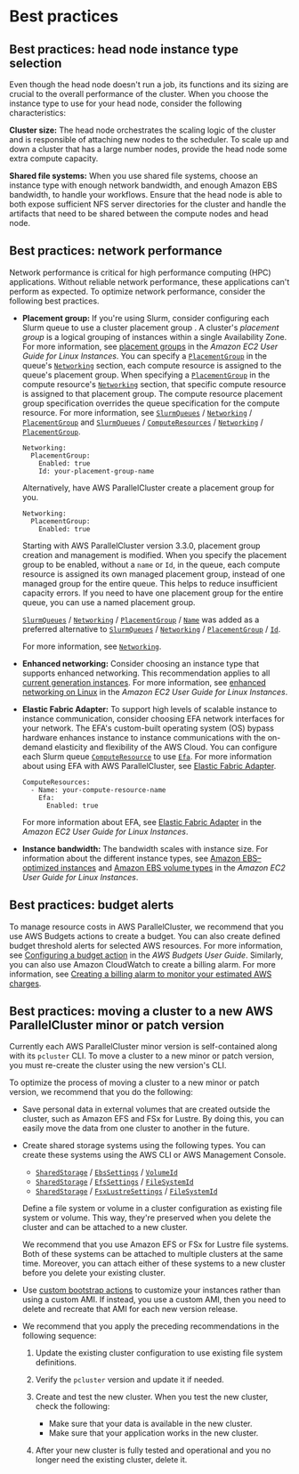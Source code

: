# Best practices<a name="best-practices-v3"></a>

## Best practices: head node instance type selection<a name="best-practices-head-node-instance-type"></a>

Even though the head node doesn't run a job, its functions and its sizing are crucial to the overall performance of the cluster\. When you choose the instance type to use for your head node, consider the following characteristics:

**Cluster size:** The head node orchestrates the scaling logic of the cluster and is responsible of attaching new nodes to the scheduler\. To scale up and down a cluster that has a large number nodes, provide the head node some extra compute capacity\.

**Shared file systems:** When you use shared file systems, choose an instance type with enough network bandwidth, and enough Amazon EBS bandwidth, to handle your workflows\. Ensure that the head node is able to both expose sufficient NFS server directories for the cluster and handle the artifacts that need to be shared between the compute nodes and head node\. 

## Best practices: network performance<a name="best-practices-network-performance-v3"></a>

Network performance is critical for high performance computing \(HPC\) applications\. Without reliable network performance, these applications can't perform as expected\. To optimize network performance, consider the following best practices\.
+ **Placement group:** If you're using Slurm, consider configuring each Slurm queue to use a cluster placement group \. A cluster's *placement group* is a logical grouping of instances within a single Availability Zone\. For more information, see [placement groups](https://docs.aws.amazon.com/AWSEC2/latest/UserGuide/placement-groups.html) in the *Amazon EC2 User Guide for Linux Instances*\. You can specify a [`PlacementGroup`](Scheduling-v3.md#yaml-Scheduling-SlurmQueues-Networking-PlacementGroup) in the queue's [`Networking`](Scheduling-v3.md#Scheduling-v3-SlurmQueues-Networking) section, each compute resource is assigned to the queue's placement group\. When specifying a [`PlacementGroup`](Scheduling-v3.md#yaml-Scheduling-SlurmQueues-ComputeResources-Networking-PlacementGroup) in the compute resource's [`Networking`](Scheduling-v3.md#yaml-Scheduling-SlurmQueues-ComputeResources-Networking) section, that specific compute resource is assigned to that placement group\. The compute resource placement group specification overrides the queue specification for the compute resource\. For more information, see [`SlurmQueues`](Scheduling-v3.md#Scheduling-v3-SlurmQueues) / [`Networking`](Scheduling-v3.md#Scheduling-v3-SlurmQueues-Networking) / [`PlacementGroup`](Scheduling-v3.md#yaml-Scheduling-SlurmQueues-Networking-PlacementGroup) and [`SlurmQueues`](Scheduling-v3.md#Scheduling-v3-SlurmQueues) / [`ComputeResources`](Scheduling-v3.md#Scheduling-v3-SlurmQueues-ComputeResources) / [`Networking`](Scheduling-v3.md#yaml-Scheduling-SlurmQueues-ComputeResources-Networking) / [`PlacementGroup`](Scheduling-v3.md#yaml-Scheduling-SlurmQueues-ComputeResources-Networking-PlacementGroup)\.

  ```
  Networking:
    PlacementGroup:
      Enabled: true
      Id: your-placement-group-name
  ```

  Alternatively, have AWS ParallelCluster create a placement group for you\.

  ```
  Networking:
    PlacementGroup:
      Enabled: true
  ```

  Starting with AWS ParallelCluster version 3\.3\.0, placement group creation and management is modified\. When you specify the placement group to be enabled, without a `name` or `Id`, in the queue, each compute resource is assigned its own managed placement group, instead of one managed group for the entire queue\. This helps to reduce insufficient capacity errors\. If you need to have one placement group for the entire queue, you can use a named placement group\.

  [`SlurmQueues`](Scheduling-v3.md#Scheduling-v3-SlurmQueues) / [`Networking`](Scheduling-v3.md#Scheduling-v3-SlurmQueues-Networking) / [`PlacementGroup`](Scheduling-v3.md#yaml-Scheduling-SlurmQueues-Networking-PlacementGroup) / [`Name`](Scheduling-v3.md#yaml-Scheduling-SlurmQueues-Networking-PlacementGroup-Name) was added as a preferred alternative to [`SlurmQueues`](Scheduling-v3.md#Scheduling-v3-SlurmQueues) / [`Networking`](Scheduling-v3.md#Scheduling-v3-SlurmQueues-Networking) / [`PlacementGroup`](Scheduling-v3.md#yaml-Scheduling-SlurmQueues-Networking-PlacementGroup) / [`Id`](Scheduling-v3.md#yaml-Scheduling-SlurmQueues-Networking-PlacementGroup-Id)\.

  For more information, see [`Networking`](Scheduling-v3.md#Scheduling-v3-SlurmQueues-Networking)\.
+ **Enhanced networking:** Consider choosing an instance type that supports enhanced networking\. This recommendation applies to all [current generation instances](https://docs.aws.amazon.com/AWSEC2/latest/UserGuide/instance-types.html#current-gen-instances)\. For more information, see [enhanced networking on Linux](https://docs.aws.amazon.com/AWSEC2/latest/UserGuide/enhanced-networking.html) in the *Amazon EC2 User Guide for Linux Instances*\.
+ **Elastic Fabric Adapter:** To support high levels of scalable instance to instance communication, consider choosing EFA network interfaces for your network\. The EFA's custom\-built operating system \(OS\) bypass hardware enhances instance to instance communications with the on\-demand elasticity and flexibility of the AWS Cloud\. You can configure each Slurm queue [`ComputeResource`](Scheduling-v3.md#Scheduling-v3-SlurmQueues-ComputeResources) to use [`Efa`](Scheduling-v3.md#yaml-Scheduling-SlurmQueues-ComputeResources-Efa)\. For more information about using EFA with AWS ParallelCluster, see [Elastic Fabric Adapter](efa-v3.md)\.

  ```
  ComputeResources:
    - Name: your-compute-resource-name
      Efa:
        Enabled: true
  ```

  For more information about EFA, see [Elastic Fabric Adapter](https://docs.aws.amazon.com/AWSEC2/latest/UserGuide/efa.html) in the *Amazon EC2 User Guide for Linux Instances*\.
+ **Instance bandwidth:** The bandwidth scales with instance size\. For information about the different instance types, see [Amazon EBS–optimized instances](https://docs.aws.amazon.com/AWSEC2/latest/UserGuide/ebs-optimized.html) and [Amazon EBS volume types](https://docs.aws.amazon.com/AWSEC2/latest/UserGuide/ebs-volume-types.html) in the *Amazon EC2 User Guide for Linux Instances*\.

## Best practices: budget alerts<a name="best-practices-budget-alerts-v3"></a>

To manage resource costs in AWS ParallelCluster, we recommend that you use AWS Budgets actions to create a budget\. You can also create defined budget threshold alerts for selected AWS resources\. For more information, see [Configuring a budget action](https://docs.aws.amazon.com/cost-management/latest/userguide/budgets-controls.html) in the *AWS Budgets User Guide*\. Similarly, you can also use Amazon CloudWatch to create a billing alarm\. For more information, see [Creating a billing alarm to monitor your estimated AWS charges](https://docs.aws.amazon.com/AmazonCloudWatch/latest/monitoring/monitor_estimated_charges_with_cloudwatch.html)\.

## Best practices: moving a cluster to a new AWS ParallelCluster minor or patch version<a name="best-practices-cluster-upgrades-v3"></a>

Currently each AWS ParallelCluster minor version is self\-contained along with its `pcluster` CLI\. To move a cluster to a new minor or patch version, you must re\-create the cluster using the new version's CLI\.

To optimize the process of moving a cluster to a new minor or patch version, we recommend that you do the following:
+ Save personal data in external volumes that are created outside the cluster, such as Amazon EFS and FSx for Lustre\. By doing this, you can easily move the data from one cluster to another in the future\.
+ Create shared storage systems using the following types\. You can create these systems using the AWS CLI or AWS Management Console\.
  + [`SharedStorage`](SharedStorage-v3.md) / [`EbsSettings`](SharedStorage-v3.md#SharedStorage-v3-EbsSettings) / [`VolumeId`](SharedStorage-v3.md#yaml-SharedStorage-EbsSettings-VolumeId)
  + [`SharedStorage`](SharedStorage-v3.md) / [`EfsSettings`](SharedStorage-v3.md#SharedStorage-v3-EfsSettings) / [`FileSystemId`](SharedStorage-v3.md#yaml-SharedStorage-EfsSettings-FileSystemId)
  + [`SharedStorage`](SharedStorage-v3.md) / [`FsxLustreSettings`](SharedStorage-v3.md#SharedStorage-v3-FsxLustreSettings) / [`FileSystemId`](SharedStorage-v3.md#yaml-SharedStorage-FsxLustreSettings-FileSystemId)

  Define a file system or volume in a cluster configuration as existing file system or volume\. This way, they're preserved when you delete the cluster and can be attached to a new cluster\.

  We recommend that you use Amazon EFS or FSx for Lustre file systems\. Both of these systems can be attached to multiple clusters at the same time\. Moreover, you can attach either of these systems to a new cluster before you delete your existing cluster\.
+ Use [custom bootstrap actions](custom-bootstrap-actions-v3.md) to customize your instances rather than using a custom AMI\. If instead, you use a custom AMI, then you need to delete and recreate that AMI for each new version release\.
+ We recommend that you apply the preceding recommendations in the following sequence:

  1. Update the existing cluster configuration to use existing file system definitions\.

  1. Verify the `pcluster` version and update it if needed\.

  1. Create and test the new cluster\. When you test the new cluster, check the following:
     + Make sure that your data is available in the new cluster\.
     + Make sure that your application works in the new cluster\.

  1. After your new cluster is fully tested and operational and you no longer need the existing cluster, delete it\.